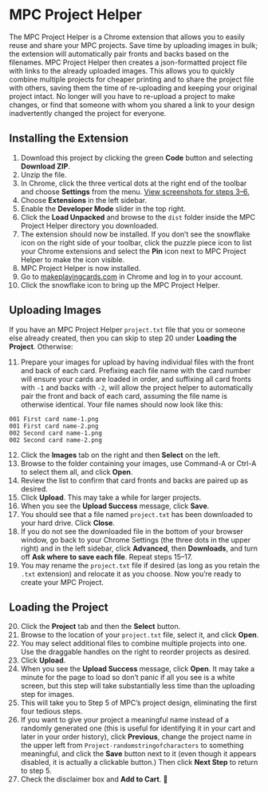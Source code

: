 # MPC Project Helper #
The MPC Project Helper is a Chrome extension that allows you to easily reuse and share your MPC projects. Save time by uploading images in bulk; the extension will automatically pair fronts and backs based on the filenames. MPC Project Helper then creates a json-formatted project file with links to the already uploaded images. This allows you to quickly combine multiple projects for cheaper printing and to share the project file with others, saving them the time of re-uploading and keeping your original project intact. No longer will you have to re-upload a project to make changes, or find that someone with whom you shared a link to your design inadvertently changed the project for everyone.


## Installing the Extension ##
1. Download this project by clicking the green **Code** button and selecting **Download ZIP**.
2. Unzip the file.
3. In Chrome, click the three vertical dots at the right end of the toolbar and choose **Settings** from the menu. [View screenshots for steps 3–6.](https://webkul.com/blog/how-to-install-the-unpacked-extension-in-chrome/)
4. Choose **Extensions** in the left sidebar.
5. Enable the **Developer Mode** slider in the top right.
6. Click the **Load Unpacked** and browse to the `dist` folder inside the MPC Project Helper directory you downloaded.
7. The extension should now be installed. If you don&rsquo;t see the snowflake icon on the right side of your toolbar, click the puzzle piece icon to list your Chrome extensions and select the **Pin** icon next to MPC Project Helper to make the icon visible.
8. MPC Project Helper is now installed. 
9. Go to [makeplayingcards.com](https://www.makeplayingcards.com/) in Chrome and log in to your account.
10. Click the snowflake icon to bring up the MPC Project Helper.


## Uploading Images ##
If you have an MPC Project Helper `project.txt` file that you or someone else already created, then you can skip to step 20 under **Loading the Project**. Otherwise:

11. Prepare your images for upload by having individual files with the front and back of each card. Prefixing each file name with the card number will ensure your cards are loaded in order, and suffixing all card fronts with `-1` and backs with `-2`, will allow the project helper to automatically pair the front and back of each card, assuming the file name is otherwise identical. Your file names should now look like this:
   ```
   001 First card name-1.png
   001 First card name-2.png
   002 Second card name-1.png
   002 Second card name-2.png
   ```
12. Click the **Images** tab on the right and then **Select** on the left.
13. Browse to the folder containing your images, use Command-A or Ctrl-A to select them all, and click **Open**.
14. Review the list to confirm that card fronts and backs are paired up as desired.
15. Click **Upload**. This may take a while for larger projects.
16. When you see the **Upload Success** message, click **Save**.
17. You should see that a file named `project.txt` has been downloaded to your hard drive. Click **Close**. 
18. If you do not see the downloaded file in the bottom of your browser window, go back to your Chrome Settings (the three dots in the upper right) and in the left sidebar, click **Advanced**, then **Downloads**, and turn off **Ask where to save each file**. Repeat steps 15&ndash;17.
19. You may rename the `project.txt` file if desired (as long as you retain the `.txt` extension) and relocate it as you choose. Now you&rsquo;re ready to create your MPC Project.

## Loading the Project ##
20. Click the **Project** tab and then the **Select** button.
21. Browse to the location of your `project.txt` file, select it, and click **Open**.
22. You may select additional files to combine multiple projects into one. Use the draggable handles on the right to reorder projects as desired.
23. Click **Upload**.
24. When you see the **Upload Success** message, click **Open**. It may take a minute for the page to load so don&rsquo;t panic if all you see is a white screen, but this step will take substantially less time than the uploading step for images.
25. This will take you to Step 5 of MPC&rsquo;s project design, eliminating the first four tedious steps. 
26. If you want to give your project a meaningful name instead of a randomly generated one (this is useful for identifying it in your cart and later in your order history), click **Previous**, change the project name in the upper left from `Project-randomstringofcharacters` to something meaningful, and click the **Save** button next to it (even though it appears disabled, it is actually a clickable button.) Then click **Next Step** to return to step 5.
27. Check the disclaimer box and **Add to Cart**. :tada: